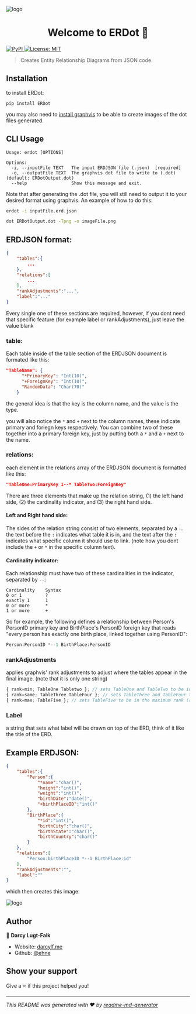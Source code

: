 <p>
  <img alt="logo" src="https://github.com/ehne/ERDot/raw/master/logo.png" align="center"/>
</p>
<h1 align="center">
  Welcome to ERDot 👋
</h1>
<p>
  <a href="https://pypi.org/project/ERDot/">
    <img alt="PyPI" src="https://img.shields.io/pypi/v/ERDot?color=blue">
  </a>
  <a href="https://github.com/ehne/ERDot/blob/master/LICENSE">
    <img alt="License: MIT" src="https://img.shields.io/github/license/ehne/ERDot" />
  </a>
</p>

> Creates Entity Relationship Diagrams from JSON code.

## Installation
to install ERDot:

```pip install ERDot```

you may also need to [install graphvis](https://graphviz.org/download/) to be able to create images of the dot files generated.  

## CLI Usage
```
Usage: erdot [OPTIONS]

Options:
  -i, --inputFile TEXT   The input ERDJSON file (.json)  [required]
  -o, --outputFile TEXT  The graphvis dot file to write to (.dot)  (default: ERDotOutput.dot)
  --help                 Show this message and exit.
```

Note that after generating the .dot file, you will still need to output it to your desired format using graphvis. An example of how to do this:

```bash
erdot -i inputFile.erd.json 

dot ERDotOutput.dot -Tpng -o imageFile.png
```

## ERDJSON format:
```json
{
    "tables":{
        ...
    },
    "relations":[
        ...
    ],
    "rankAdjustments":"...",
    "label":"..."
}   
```

Every single one of these sections are required, however, if you dont need that specific feature (for example label or rankAdjustments), just leave the value blank

### table:
Each table inside of the table section of the ERDJSON document is formated like this:

```json
"TableName": {
      "*PrimaryKey": "Int(10)",
      "+ForeignKey": "Int(10)",
      "RandomData": "Char(70)"
    }
```

the general idea is that the key is the column name, and the value is the type.

you will also notice the `*` and `+` next to the column names, these indicate primary and foriegn keys respectively. You can combine two of these together into a primary foreign key, just by putting both a `*` and a `+` next to the name.

### relations:
each element in the relations array of the ERDJSON document is formatted like this:

```json
"TableOne:PrimaryKey 1--* TableTwo:ForeignKey"
```

There are three elements that make up the relation string, (1) the left hand side, (2) the cardinality indicator, and (3) the right hand side. 

#### Left and Right hand side:
The sides of the relation string consist of two elements, separated by a `:`. the text before the `:` indicates what table it is in, and the text after the `:` indicates what specific column it should use to link. (note how you dont include the `+` or `*` in the specific column text).

#### Cardinality indicator:
Each relationship must have two of these cardinalities in the indicator, separated by `--`:

```
Cardinality    Syntax
0 or 1         ?
exactly 1      1
0 or more      *
1 or more      +
```

So for example, the following defines a relationship between Person's PersonID primary key and BirthPlace's PersonID foreign key that reads "every person has exactly one birth place, linked together using PersonID":

```python
Person:PersonID *--1 BirthPlace:PersonID
```

### rankAdjustments
applies graphvis' rank adjustments to adjust where the tables appear in the final image. (note that it is only one string)

```js
{ rank=min; TableOne Tabletwo }; // sets TableOne and TableTwo to be in the minimum rank (left)
{ rank=same; TableThree TableFour }; // sets TableThree and TableFour to be in the same rank
{ rank=max; TableFive }; // sets TableFive to be in the maximum rank (right)
```

### Label
a string that sets what label will be drawn on top of the ERD, think of it like the title of the ERD.

## Example ERDJSON:
```json
{
    "tables":{
        "Person":{
            "*name":"char()",
            "height":"int()",
            "weight":"int()",
            "birthDate":"date()",
            "+birthPlaceID":"int()"
        },
        "BirthPlace":{
            "*id":"int()",
            "birthCity":"char()",
            "birthState":"char()",
            "birthCountry":"char()"
        }
    },
    "relations":[
        "Person:birthPlaceID *--1 BirthPlace:id"
    ],
    "rankAdjustments":"",
    "label":""
}
```

which then creates this image:

<img alt="logo" src="https://github.com/ehne/ERDot/raw/master/example/example.png" align="center"/>


## Author

👤 **Darcy Lugt-Falk**

* Website: [darcylf.me](https://darcylf.me)
* Github: [@ehne](https://github.com/ehne)

## Show your support

Give a ⭐️ if this project helped you!

***
_This README was generated with ❤️ by [readme-md-generator](https://github.com/kefranabg/readme-md-generator)_
